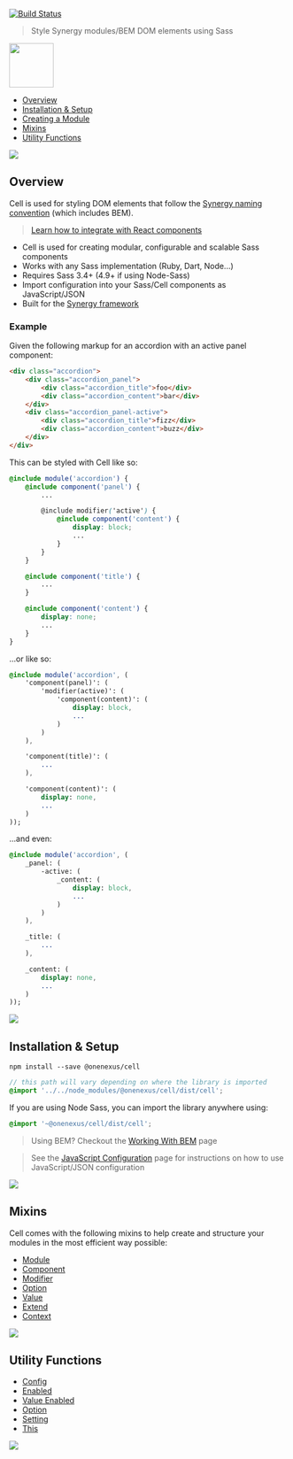 [![Build Status](https://travis-ci.com/One-Nexus/Cell.svg?branch=master)](https://travis-ci.com/One-Nexus/Cell)

> Style Synergy modules/BEM DOM elements using Sass

<img height="80px" src="http://onenexus.io/cell/images/cell-logo.png" />

* [Overview](#overview)
* [Installation & Setup](#installation--setup)
* [Creating a Module](https://github.com/One-Nexus/Cell/wiki/Creating-a-Module)
* [Mixins](#mixins)
* [Utility Functions](#utility-functions)

<img src="http://www.onenexus.io/cell/images/CellvsSatan.gif" />

## Overview

Cell is used for styling DOM elements that follow the [Synergy naming convention](https://github.com/One-Nexus/Synergy-Front-End-Guides/wiki/Synergy-Values#synergy-naming-convention) (which includes BEM).

> [Learn how to integrate with React components](https://github.com/One-Nexus/Cell/wiki/Creating-a-Module#interface-react---jsx)

* Cell is used for creating modular, configurable and scalable Sass components
* Works with any Sass implementation (Ruby, Dart, Node...)
* Requires Sass 3.4+ (4.9+ if using Node-Sass)
* Import configuration into your Sass/Cell components as JavaScript/JSON
* Built for the [Synergy framework](https://github.com/One-Nexus/Synergy)

### Example

Given the following markup for an accordion with an active panel component:

```html
<div class="accordion">
    <div class="accordion_panel">
        <div class="accordion_title">foo</div>
        <div class="accordion_content">bar</div>
    </div>
    <div class="accordion_panel-active">
        <div class="accordion_title">fizz</div>
        <div class="accordion_content">buzz</div>
    </div>
</div>
```

This can be styled with Cell like so:

```scss
@include module('accordion') {
    @include component('panel') {
        ...

        @include modifier('active') {
            @include component('content') {
                display: block;
                ...
            }
        }
    }

    @include component('title') {
        ...
    }

    @include component('content') {
        display: none;
        ...
    }
}
```

...or like so:

```sass
@include module('accordion', (
    'component(panel)': (
        'modifier(active)': (
            'component(content)': (
                display: block,
                ...
            )
        )
    ),

    'component(title)': (
        ...
    ),

    'component(content)': (
        display: none,
        ...
    )
));
```

...and even:


```sass
@include module('accordion', (
    _panel: (
        -active: (
            _content: (
                display: block,
                ...
            )
        )
    ),

    _title: (
        ...
    ),

    _content: (
        display: none,
        ...
    )
));
```

<img src="http://www.onenexus.io/cell/images/GokuvsCell.gif" />

## Installation & Setup

```
npm install --save @onenexus/cell
```

```scss
// this path will vary depending on where the library is imported
@import '../../node_modules/@onenexus/cell/dist/cell';
```

If you are using Node Sass, you can import the library anywhere using:

```scss
@import '~@onenexus/cell/dist/cell';
```

> Using BEM? Checkout the [Working With BEM](https://github.com/One-Nexus/Cell/wiki/Working-With-BEM) page

> See the [JavaScript Configuration](https://github.com/One-Nexus/Cell/wiki/JavaScript-Configuration) page for instructions on how to use JavaScript/JSON configuration

<img src="http://www.onenexus.io/cell/images/TrunksvsCell.gif" />

## Mixins

Cell comes with the following mixins to help create and structure your modules in the most efficient way possible:

* [Module](https://github.com/One-Nexus/Cell/wiki/Module())
* [Component](https://github.com/One-Nexus/Cell/wiki/Component())
* [Modifier](https://github.com/One-Nexus/Cell/wiki/Modifier())
* [Option](https://github.com/One-Nexus/Cell/wiki/Option())
* [Value](https://github.com/One-Nexus/Cell/wiki/Value())
* [Extend](https://github.com/One-Nexus/Cell/wiki/Extend())
* [Context](https://github.com/One-Nexus/Cell/wiki/Context())

<img src="http://www.angelfire.com/anime/friezasdomain/animatedgifs/cell/cell6.gif" />

## Utility Functions

* [Config](https://github.com/One-Nexus/Cell/wiki/Utility-Functions#config)
* [Enabled](https://github.com/One-Nexus/Cell/wiki/Utility-Functions#enabled)
* [Value Enabled](https://github.com/One-Nexus/Cell/wiki/Utility-Functions#value-enabled)
* [Option](https://github.com/One-Nexus/Cell/wiki/Utility-Functions#option)
* [Setting](https://github.com/One-Nexus/Cell/wiki/Utility-Functions#setting)
* [This](https://github.com/One-Nexus/Cell/wiki/Utility-Functions#this)

<img src="http://www.onenexus.io/cell/images/freizaandcell.gif" />
